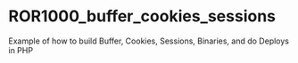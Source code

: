 # ROR1000_buffer_cookies_sessions
Example of how to build Buffer, Cookies, Sessions, Binaries, and do Deploys in PHP
